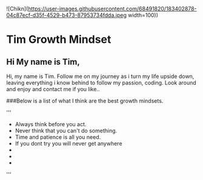 

![Chikn](https://user-images.githubusercontent.com/68491820/183402878-04c87ecf-d35f-4529-b473-87953734fdda.jpeg width=100))

# Tim Growth Mindset

## Hi My name is Tim, 

<P>Hi, my name is Tim. Follow me on my journey as i turn my life upside down, leaving everything i know behind to follow my passion, coding. Look around and enjoy and contact me if you like..</p>

###Below is a list of what I think are the best growth mindsets.

'''
 - Always think before you act. 
 - Never think that you can't do something. 
 - Time and patience is all you need.
 - If you dont try you will never get anywhere
 - 
 -
 - 
'''





